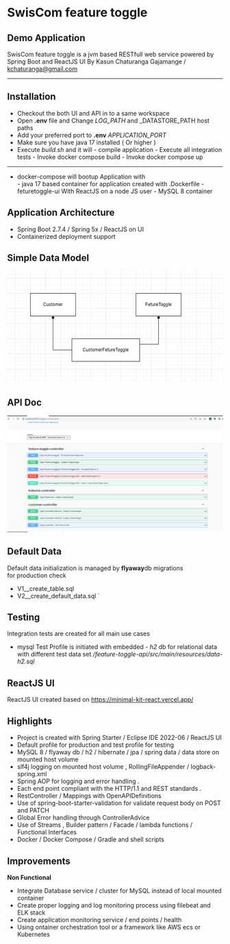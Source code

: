 # SwisCom feature toggle
## Demo Application 
SwisCom feature toggle is a jvm based RESTfull web service powered by Spring Boot  and ReactJS UI 
By Kasun Chaturanga Gajamange / kchaturanga@gmail.com

---

## Installation

- Checkout the both UI and API in to a same workspace 
- Open **.env**  file and  Change _LOG_PATH_ and _DATASTORE_PATH host paths 
- Add your preferred port to **.env** *APPLICATION_PORT*
- Make sure you have java 17 installed ( Or higher )
- Execute *build.sh* and it will 
		- compile application 
		- Execute all integration tests 
		- Invoke docker compose build 
		- Invoke docker compose up 
		
---

- docker-compose will bootup  Application with  
		- java 17 based container for application created with .Dockerfile
		- feturetoggle-ui With ReactJS on a node JS user 
		- MySQL 8 container 


## Application Architecture 
- Spring Boot 2.7.4  / Spring 5x  / ReactJS on UI
- Containerized deployment support     

## Simple Data Model

![alt Class Diagram ](Classes.png)

## API Doc
![alt API documentation  ](APIdoc.png)


## Default Data 

Default data initialization is managed by **flyaway**db migrations  
for production check 
 - V1__create_table.sql
 - V2__create_default_data.sql
 `

## Testing 
Integration tests are created for all  main use cases 
- mysql Test Profile is initiated with embedded 
		- *h2* db for relational data with different test  data set 
*/feature-toggle-api/src/main/resources/data-h2.sql*


## ReactJS UI 
ReactJS UI created based on  https://minimal-kit-react.vercel.app/ 

## Highlights 
- Project is created with Spring Starter / Eclipse IDE 2022-06 / ReactJS UI
- Default profile for production and test profile for testing 
- MySQL 8 / flyaway db / h2 / hibernate / jpa / spring data / data store on mounted host volume
- slf4j logging on mounted host volume , RollingFileAppender  / logback-spring.xml
- Spring AOP for logging and error handling .
- Each end point  compliant with the HTTP/1.1 and REST standards .
- RestController / Mappings  with OpenAPIDefinitions 
- Use of spring-boot-starter-validation for validate request body on POST and PATCH  
- Global Error handling through ControllerAdvice
- Use of Streams , Builder pattern / Facade /  lambda functions / Functional Interfaces 
- Docker / Docker Compose  / Gradle and shell scripts  
 
## Improvements  
**Non Functional**
- Integrate Database service / cluster for MySQL instead of local mounted container 
- Create proper logging and log monitoring process using filebeat and ELK stack 
- Create application monitoring service / end points / health 
- Using ontainer orchestration tool or a framework like AWS ecs or Kubernetes 

 
